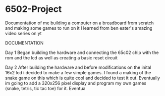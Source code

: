 # 6502-Project
Documentation of me building a computer on a breadboard from scratch and making some games to run on it
I learned from ben eater's amazing video series on yt

DOCUMENTATION

Day 1
Began building the hardware and connecting the 65c02 chip with the rom and the lcd as well
as creating a basic reset circuit 

Day 2
After building the hardware and before modifications on the inital 16x2 lcd i decided to make a few simple games. 
I found a making of the snake game on this which is quite cool and decided to test it out. Eventually im going
to add a 320x256 pixel display and program my own games (snake, tetris, tic tac toe) for it. Eventua
